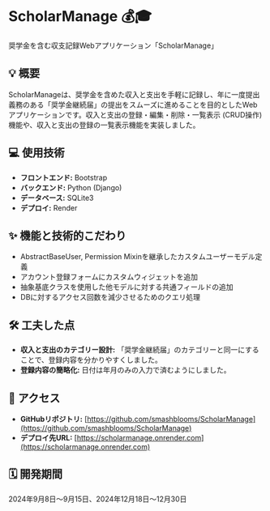 # ScholarManage 💰🎓

奨学金を含む収支記録Webアプリケーション「ScholarManage」

## 💡 概要

ScholarManageは、奨学金を含めた収入と支出を手軽に記録し、年に一度提出義務のある「奨学金継続届」の提出をスムーズに進めることを目的としたWebアプリケーションです。収入と支出の登録・編集・削除・一覧表示 (CRUD操作) 機能や、収入と支出の登録の一覧表示機能を実装しました。

## 💻 使用技術

* **フロントエンド:** Bootstrap
* **バックエンド:** Python (Django)
* **データベース:** SQLite3
* **デプロイ:** Render

## ✨ 機能と技術的こだわり

* AbstractBaseUser, Permission Mixinを継承したカスタムユーザーモデル定義
* アカウント登録フォームにカスタムウィジェットを追加
* 抽象基底クラスを使用した他モデルに対する共通フィールドの追加
* DBに対するアクセス回数を減少させるためのクエリ処理

## 🛠️ 工夫した点

* **収入と支出のカテゴリー設計:** 「奨学金継続届」のカテゴリーと同一にすることで、登録内容を分かりやすくしました。
* **登録内容の簡略化:** 日付は年月のみの入力で済むようにしました。

## 🔗 アクセス

* **GitHubリポジトリ:** [https://github.com/smashblooms/ScholarManage](https://github.com/smashblooms/ScholarManage)
* **デプロイ先URL:** [https://scholarmanage.onrender.com](https://scholarmanage.onrender.com)

## 🗓️ 開発期間

2024年9月8日〜9月15日、2024年12月18日〜12月30日
